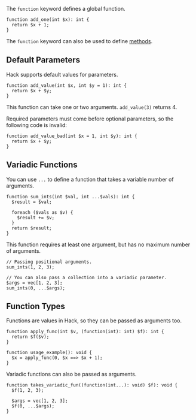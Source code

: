 The `function` keyword defines a global function.

```Hack
function add_one(int $x): int {
  return $x + 1;
}
```

The `function` keyword can also be used to define [methods](/hack/classes/methods).

## Default Parameters

Hack supports default values for parameters.

```Hack
function add_value(int $x, int $y = 1): int {
  return $x + $y;
}
```

This function can take one or two arguments. `add_value(3)` returns 4.

Required parameters must come before optional parameters, so the
following code is invalid:

```Hack error
function add_value_bad(int $x = 1, int $y): int {
  return $x + $y;
}
```

## Variadic Functions

You can use `...` to define a function that takes a variable number of
arguments.

```Hack file:sumints.hack
function sum_ints(int $val, int ...$vals): int {
  $result = $val;

  foreach ($vals as $v) {
    $result += $v;
  }
  return $result;
}
```

This function requires at least one argument, but has no maximum
number of arguments.

```Hack file:sumints.hack
// Passing positional arguments.
sum_ints(1, 2, 3);

// You can also pass a collection into a variadic parameter.
$args = vec[1, 2, 3];
sum_ints(0, ...$args);
```

## Function Types

Functions are values in Hack, so they can be passed as arguments too.

```Hack
function apply_func(int $v, (function(int): int) $f): int {
  return $f($v);
}

function usage_example(): void {
  $x = apply_func(0, $x ==> $x + 1);
}
```

Variadic functions can also be passed as arguments.

```Hack
function takes_variadic_fun((function(int...): void) $f): void {
  $f(1, 2, 3);

  $args = vec[1, 2, 3];
  $f(0, ...$args);
}
```
